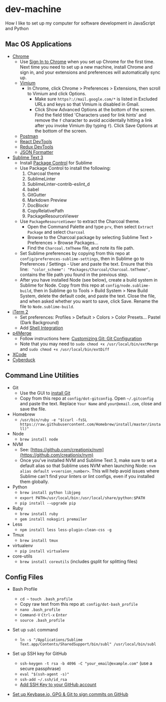 # dev-machine
How I like to set up my computer for software development in JavaScript and Python

## Mac OS Applications
* [Chrome](https://www.google.com/chrome/browser/desktop/)
  * Use [Sign In to Chrome](https://www.google.com/chrome/browser/signin.html) when you set up Chrome for the first time. Next time you need to set up a new machine, install Chrome and sign in, and your extensions and preferences will automatically sync up.
  * [Vimium](https://chrome.google.com/webstore/detail/vimium/dbepggeogbaibhgnhhndojpepiihcmeb?hl=en)
    * In Chrome, click Chrome > Preferences > Extensions, then scroll to Vimium and click Options.
      * Make sure `https?://mail.google.com/*` is listed in Excluded URLs and keys so that Vimium is disabled in Gmail.
      * Click Show Advanced Options at the bottom of the screen. Find the field titled 'Characters used for link hints' and remove the `f` character to avoid accidentally hitting a link after you invoke Vimium (by typing `f`). Click Save Options at the bottom of the screen.
  * [Postman](https://chrome.google.com/webstore/detail/postman/fhbjgbiflinjbdggehcddcbncdddomop?hl=en)
  * [React DevTools](https://chrome.google.com/webstore/detail/react-developer-tools/fmkadmapgofadopljbjfkapdkoienihi)
  * [Redux DevTools](https://chrome.google.com/webstore/detail/redux-devtools/lmhkpmbekcpmknklioeibfkpmmfibljd?hl=en)
  * [JSON Formatter](https://chrome.google.com/webstore/detail/json-formatter/bcjindcccaagfpapjjmafapmmgkkhgoa?hl=en)
* [Sublime Text 3](https://www.sublimetext.com/3)
  * Install [Package Control](https://packagecontrol.io/installation) for Sublime
  * Use Package Control to install the following:
    1. Charcoal theme
    2. SublimeLinter
    3. SublimeLinter-contrib-eslint_d
    4. babel
    5. GitGutter
    6. Markdown Preview
    7. DocBlockr
    8. CopyRelativePath
    9. PackageResourceViewer
  * Use `PackageResourceViewer` to extract the Charcoal theme.
    * Open the Command Palette and type `prv`, then select `Extract Package` and select `Charcoal`
    * Browse to the Charcoal package by selecting Sublime Text > Preferences > Browse Packages...
    * Find the `Charcoal.tmTheme` file, and note its file path.
  * Set Sublime preferences by copying from this repo at `config/preferences-sublime-settings`, then in Sublime go to Preferences / Settings - User and paste the text. Ensure that this line:
    ``` "color_scheme": "Packages/Charcoal/Charcoal.tmTheme",```
    contains the file path you found in the previous step.
  * After you have installed Node (see below), create a build system in Sublime for Node. Copy from this repo at `config/node.sublime-build`, then in Sublime go to Tools > Build System > New Build System, delete the default code, and paste the text. Close the file, and when asked whether you want to save, click Save. Rename the file to `Node.sublime-build`.
* [iTerm 2](https://www.iterm2.com/)
  * Set preferences: Profiles > Default > Colors > Color Presets... Pastel (Dark Background)
  * Add [Shell Integration](https://iterm2.com/documentation-shell-integration.html)
* [p4Merge](https://www.perforce.com/downloads/visual-merge-tool)
  * Follow instructions here: [Customizing Git: Git Configuration](https://git-scm.com/book/en/v2/Customizing-Git-Git-Configuration)
  * Note that you may need to `sudo chmod +x /usr/local/bin/extMerge` and `sudo chmod +x /usr/local/bin/extDiff`
* [XCode](https://itunes.apple.com/us/app/xcode/id497799835?ls=1&mt=12)
* [Cyberduck](https://cyberduck.io/?l=en)


## Command Line Utilities
* Git
  * Use the GUI to [install Git](https://git-scm.com/download/mac)
  * Copy from this repo at `config/dot-gitconfig`. Open `~/.gitconfig` and paste the text. Replace `Your Name` and `your@email.com`, close and save the file.
* Homebrew
  * `/usr/bin/ruby -e "$(curl -fsSL https://raw.githubusercontent.com/Homebrew/install/master/install)"`
* Node
  * `brew install node`
* NVM
  * See: [https://github.com/creationix/nvm](https://github.com/creationix/nvm)
  * Once you've installed NVM and Sublime Text 3, make sure to set a default alias so that Sublime uses NVM when launching Node: `nvm alias default v<version_number>`. This will help avoid issues where Sublime can't find your linters or lint configs, even if you installed them globally.
* Python
  * `brew install python libjpeg`
  * `export PATH=/usr/local/bin:/usr/local/share/python:$PATH`
  * `pip install --upgrade pip`
* Ruby
  * `brew install ruby`
  * `gem install nokogiri premailer`
* Less
  * `npm install less less-plugin-clean-css -g`
* Tmux
  * `brew install tmux`
* virtualenv
  * `pip install virtualenv`
* core-utils
  * `brew install coreutils` (includes gsplit for splitting files)

## Config Files

* Bash Profile
  * `cd ~` `touch .bash_profile`
  * Copy raw text from this repo at: `config/dot-bash_profile`
  * `nano .bash_profile`
  * `Command-V` `Ctrl-x` `Enter`
  * `source .bash_profile`

* Set up `subl` command
  * `ln -s "/Applications/Sublime Text.app/Contents/SharedSupport/bin/subl" /usr/local/bin/subl`

* Set up SSH key for GitHub
  * `ssh-keygen -t rsa -b 4096 -C "your_email@example.com"` (use a secure passphrase)
  * `eval "$(ssh-agent -s)"`
  * `ssh-add ~/.ssh/id_rsa`
  * [Add SSH Key to your GitHub account](https://help.github.com/articles/adding-a-new-ssh-key-to-your-github-account/)

* [Set up Keybase.io, GPG & Git to sign commits on GitHub](https://github.com/alexnitta/keybase-gpg-github)

